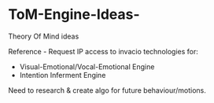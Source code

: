 # ToM-Engine-Ideas-
Theory Of Mind ideas 

Reference - Request IP access to invacio technologies for: 

- Visual-Emotional/Vocal-Emotional Engine
- Intention Inferment Engine

Need to research & create algo for future behaviour/motions.


